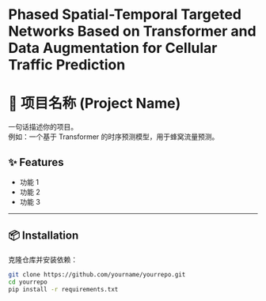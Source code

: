 # Phased Spatial-Temporal Targeted Networks Based on Transformer and Data Augmentation for Cellular Traffic Prediction

# 📌 项目名称 (Project Name)

一句话描述你的项目。  
例如：一个基于 Transformer 的时序预测模型，用于蜂窝流量预测。


## ✨ Features
- 功能 1
- 功能 2
- 功能 3

---

## 📦 Installation
克隆仓库并安装依赖：
```bash
git clone https://github.com/yourname/yourrepo.git
cd yourrepo
pip install -r requirements.txt
